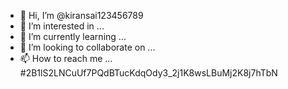 - 👋 Hi, I’m @kiransai123456789
- 👀 I’m interested in ...
- 🌱 I’m currently learning ...
- 💞️ I’m looking to collaborate on ...
- 📫 How to reach me ...
#2B1lS2LNCuUf7PQdBTucKdqOdy3_2j1K8wsLBuMj2K8j7hTbN
<!---
kiransai123456789/kiransai123456789 is a ✨ special ✨ repository because its `README.md` (this file) appears on your GitHub profile.
You can click the Preview link to take a look at your changes.
--->
